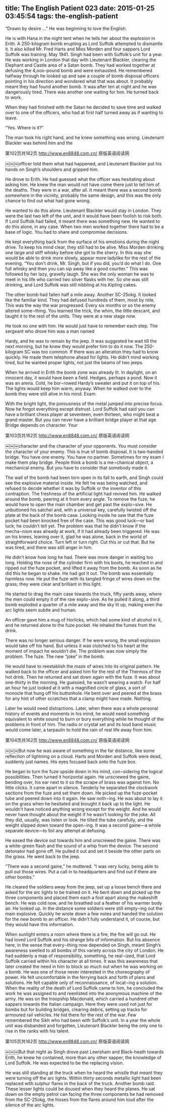 title: The English Patient 023
date: 2015-01-25 03:45:54
tags: the-english-patient
---

“Drawn by desire ...” He was beginning to love the English.

He is with Hana in the night tent when he tells her about the explosion in Erith. A 250-kilogram bomb erupting as Lord Suffolk attempted to dismantle it. It also killed Mr. Fred Harts and Miss Morden and four sappers Lord Suffolk was training. May 1941. Singh had been with Suffolk’s unit for a year. He was working in London that day with Lieutenant Blackler, clearing the Elephant and Castle area of a Satan bomb. They had worked together at defusing the 4,ooo-pound bomb and were exhausted. He remembered halfway through he looked up and saw a couple of bomb disposal officers pointing in his direction and wondered what that was about. It probably meant they had found another bomb. It was after ten at night and he was dangerously tired. There was another one waiting for him. He turned back to work.

When they had finished with the Satan he decided to save time and walked over to one of the officers, who had at first half turned away as if wanting to leave.

“Yes. Where is it?”

The man took his right hand, and he knew something was wrong. Lieutenant Blackler was behind him and the

第102页共162页 http://www.en8848.com.cn/ 原版英语阅读网

￼￼￼officer told them what had happened, and Lieutenant Blackler put his hands on Singh’s shoulders and gripped him.

He drove to Erith. He had guessed what the officer was hesitating about asking him. He knew the man would not have come there just to tell him of the deaths. They were in a war, after all. It meant there was a second bomb somewhere in the vicinity, probably the same design, and this was the only chance to find out what had gone wrong.

He wanted to do this alone. Lieutenant Blackler would stay in London. They were the last two left of the unit, and it would have been foolish to risk both. If Lord Suffolk had failed, it meant there was something new. He wanted to do this alone, in any case. When two men worked together there had to be a base of logic. You had to share and compromise decisions.

He kept everything back from the surface of his emotions during the night drive. To keep his mind clear, they still had to be alive. Miss Morden drinking one large and stiff whisky before she got to the sherry. In this way she would be able to drink more slowly, appear more ladylike for the rest of the evening. “You don’t drink, Mr. Singh, but if you did, you’d do what I do. One full whisky and then you can sip away like a good courtier.” This was followed by her lazy, gravelly laugh. She was the only woman he was to meet in his life who carried two silver flasks with her. So she was still drinking, and Lord Suffolk was still nibbling at his Kipling cakes.

The other bomb had fallen half a mile away. Another SC-25okg. It looked like the familiar kind. They had defused hundreds of them, most by rote. This was the way the war progressed. Every six months or so the enemy altered some¬thing. You learned the trick, the whim, the little descant, and taught it to the rest of the units. They were at a new stage now.

He took no one with him. He would just have to remember each step. The sergeant who drove him was a man named

Hardy, and he was to remain by the jeep. It was suggested he wait till the next morning, but he knew they would prefer him to do it now. The 250-kilogram SC was too common. If there was an alteration they had to know quickly. He made them telephone ahead for lights. He didn’t mind working tired, but he wanted proper lights, not just the beams of two jeeps.

When he arrived in Erith the bomb zone was already lit. In daylight, on an innocent day, it would have been a field. Hedges, perhaps a pond. Now it was an arena. Cold, he bor¬rowed Hardy’s sweater and put it on top of his. The lights would keep him warm, anyway. When he walked over to the bomb they were still alive in his mind. Exam.

With the bright light, the porousness of the metal jumped into precise focus. Now he forgot everything except distrust. Lord Suffolk had said you can have a brilliant chess player at seventeen, even thirteen, who might beat a grand master. But you can never have a brilliant bridge player at that age. Bridge depends on character. Your

第103页共162页 http://www.en8848.com.cn/ 原版英语阅读网

￼￼￼character and the character of your opponents. You must consider the character of your enemy. This is true of bomb disposal. It is two-handed bridge. You have one enemy. You have no partner. Sometimes for my exam I make them play bridge. People think a bomb is a me¬chanical object, a mechanical enemy. But you have to consider that somebody made it.

The wall of the bomb had been torn open in its fall to earth, and Singh could see the explosive material inside. He felt he was being watched, and refused to decide whether it was by Suffolk or the inventor of this contraption. The freshness of the artificial light had revived him. He walked around the bomb, peering at it from every angle. To remove the fuze, he would have to open the main chamber and get past the explo¬sive. He unbuttoned his satchel and, with a universal key, carefully twisted off the plate at the back of the bomb case. Looking inside he saw that the fuze pocket had been knocked free of the case. This was good luck—or bad luck; he couldn’t tell yet. The problem was that he didn’t know if the mecha¬nism was already at work, if it had already been triggered. He was on his knees, leaning over it, glad he was alone, back in the world of straightforward choice. Turn left or turn right. Cut this or cut that. But he was tired, and there was still anger in him.

He didn’t know how long he had. There was more danger in waiting too long. Holding the nose of the cylinder firm with his boots, he reached in and ripped out the fuze pocket, and lifted it away from the bomb. As soon as he did this he began to shake. He had got it out. The bomb was essentially harmless now. He put the fuze with its tangled fringe of wires down on the grass; they were clear and brilliant in this light.

He started to drag the main case towards the truck, fifty yards away, where the men could empty it of the raw explo¬sive. As he pulled it along, a third bomb exploded a quarter of a mile away and the sky lit up, making even the arc lights seem subtle and human.

An officer gave him a mug of Horlicks, which had some kind of alcohol in it, and he returned alone to the fuze pocket. He inhaled the fumes from the drink.

There was no longer serious danger. If he were wrong, the small explosion would take off his hand. But unless it was clutched to his heart at the moment of impact he wouldn’t die. The problem was now simply the problem. The fuze. The new “joke” in the bomb.

He would have to reestablish the maze of wires into its original pattern. He walked back to the officer and asked him for the rest of the Thermos of the hot drink. Then he returned and sat down again with the fuze. It was about one-thirty in the morning. He guessed, he wasn’t wearing a watch. For half an hour he just looked at it with a magnified circle of glass, a sort of monocle that hung off his buttonhole. He bent over and peered at the brass for any hint of other scratches that a clamp might have made. Nothing.

Later he would need distractions. Later, when there was a whole personal history of events and moments in his mind, he would need something equivalent to white sound to burn or bury everything while he thought of the problems in front of him. The radio or crystal set and its loud band music would come later, a tarpaulin to hold the rain of real life away from him.

第104页共162页 http://www.en8848.com.cn/ 原版英语阅读网

￼￼￼But now he was aware of something in the far distance, like some reflection of lightning on a cloud. Harts and Morden and Suffolk were dead, suddenly just names. His eyes focused back onto the fuze box.

He began to turn the fuze upside down in his mind, con¬sidering the logical possibilities. Then turned it horizontal again. He unscrewed the gaine, bending over, his ear next to it so the scrape of brass was against him. No little clicks. It came apart in silence. Tenderly he separated the clockwork sections from the fuze and set them down. He picked up the fuze-pocket tube and peered down into it again. He saw noth¬ing. He was about to lay it on the grass when he hesitated and brought it back up to the light. He wouldn’t have noticed anything wrong except for the weight. And he would never have thought about the weight if he wasn’t looking for the joke. All they did, usually, was listen or look. He tilted the tube carefully, and the weight slipped down toward the open¬ing. It was a second gaine—a whole separate device—to foil any attempt at defusing.

He eased the device out towards him and unscrewed the gaine. There was a white-green flash and the sound of a whip from the device. The second detonator had gone off. He pulled it out and set it beside the other parts on the grass. He went back to the jeep.

“There was a second gaine,” he muttered. “I was very lucky, being able to pull out those wires. Put a call in to headquarters and find out if there are other bombs.”

He cleared the soldiers away from the jeep, set up a loose bench there and asked for the arc lights to be trained on it. He bent down and picked up the three components and placed them each a foot apart along the makeshift bench. He was cold now, and he breathed out a feather of his warmer body air. He looked up. In the distance some soldiers were still empty¬ing out the main explosive. Quickly he wrote down a few notes and handed the solution for the new bomb to an officer. He didn’t fully understand it, of course, but they would have this information.

When sunlight enters a room where there is a fire, the fire will go out. He had loved Lord Suffolk and his strange bits of information. But his absence here, in the sense that every¬thing now depended on Singh, meant Singh’s awareness swelled to all bombs of this variety across the city of London. He had suddenly a map of responsibility, something, he real¬ized, that Lord Suffolk carried within his character at all times. It was this awareness that later created the need in him to block so much out when he was working on a bomb. He was one of those never interested in the choreography of power. He felt uncomfortable in the ferrying back and forth of plans and solutions. He felt capable only of reconnaissance, of locat¬ing a solution. When the reality of the death of Lord Suffolk came to him, he concluded the work he was assigned to and reenlisted into the anonymous machine of the army. He was on the troopship Macdonald, which carried a hundred other sappers towards the Italian campaign. Here they were used not just for bombs but for building bridges, clearing debris, setting up tracks for armoured rail vehicles. He hid there for the rest of the war. Few remembered the Sikh who had been with Suffolk’s unit. In a year the whole unit was disbanded and forgotten, Lieutenant Blackler being the only one to rise in the ranks with his talent.

第105页共162页 http://www.en8848.com.cn/ 原版英语阅读网

￼￼￼But that night as Singh drove past Lewisham and Black-heath towards Erith, he knew he contained, more than any other sapper, the knowledge of Lord Suffolk. He was expected to be the replacing vision.

He was still standing at the truck when he heard the whistle that meant they were turning off the arc lights. Within thirty seconds metallic light had been replaced with sulphur flares in the back of the truck. Another bomb raid. These lesser lights could be doused when they heard the planes. He sat down on the empty petrol can facing the three components he had removed from the SC-25okg, the hisses from the flares around him loud after the silence of the arc lights.

